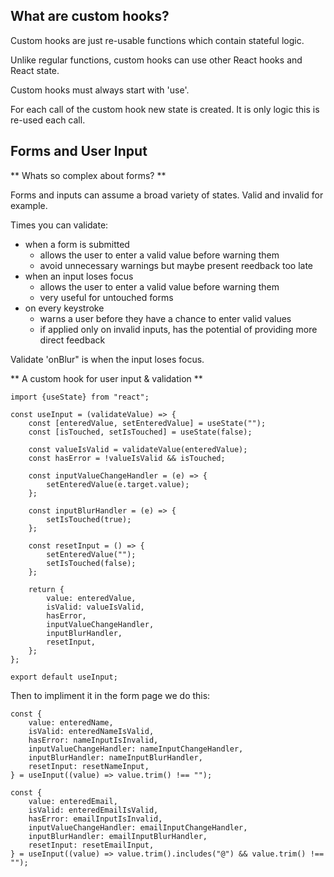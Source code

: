 ## What are custom hooks?

Custom hooks are just re-usable functions which contain stateful logic.

Unlike regular functions, custom hooks can use other React hooks and React state.

Custom hooks must always start with 'use'.

For each call of the custom hook new state is created. It is only logic this is re-used each call.

## Forms and User Input

** Whats so complex about forms? **

Forms and inputs can assume a broad variety of states. Valid and invalid for example.

Times you can validate:

-   when a form is submitted
    -   allows the user to enter a valid value before warning them
    -   avoid unnecessary warnings but maybe present reedback too late
-   when an input loses focus
    -   allows the user to enter a valid value before warning them
    -   very useful for untouched forms
-   on every keystroke
    -   warns a user before they have a chance to enter valid values
    -   if applied only on invalid inputs, has the potential of providing more direct feedback

Validate 'onBlur" is when the input loses focus.

** A custom hook for user input & validation **

```
import {useState} from "react";

const useInput = (validateValue) => {
	const [enteredValue, setEnteredValue] = useState("");
	const [isTouched, setIsTouched] = useState(false);

	const valueIsValid = validateValue(enteredValue);
	const hasError = !valueIsValid && isTouched;

	const inputValueChangeHandler = (e) => {
		setEnteredValue(e.target.value);
	};

	const inputBlurHandler = (e) => {
		setIsTouched(true);
	};

	const resetInput = () => {
		setEnteredValue("");
		setIsTouched(false);
	};

	return {
		value: enteredValue,
		isValid: valueIsValid,
		hasError,
		inputValueChangeHandler,
		inputBlurHandler,
		resetInput,
	};
};

export default useInput;
```

Then to impliment it in the form page we do this:

```
const {
    value: enteredName,
    isValid: enteredNameIsValid,
    hasError: nameInputIsInvalid,
    inputValueChangeHandler: nameInputChangeHandler,
    inputBlurHandler: nameInputBlurHandler,
    resetInput: resetNameInput,
} = useInput((value) => value.trim() !== "");

const {
    value: enteredEmail,
    isValid: enteredEmailIsValid,
    hasError: emailInputIsInvalid,
    inputValueChangeHandler: emailInputChangeHandler,
    inputBlurHandler: emailInputBlurHandler,
    resetInput: resetEmailInput,
} = useInput((value) => value.trim().includes("@") && value.trim() !== "");
```
